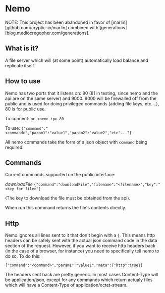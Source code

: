 Nemo
======

NOTE: This project has been abandoned in favor of [marlin][github.com/cryptic-io/marlin] combined with [generations][blog.mediocregopher.com/generations].

What is it?
-----------
A file server which will (at some point) automatically load balance and replicate itself.

How to use
----------
Nemo has two ports that it listens on: 80 (81 in testing, since nemo and the api are on the same server) and 9000. 9000 will be firewalled off from the public and is used for doing privileged commands (adding file keys, etc....), 80 is for public use.

To connect:
```nc <nemo ip> 80```

To use:
```{"command":"<command>","param1":"value1","param2":"value2","etc"..."}```

All nemo commands take the form of a json object with ```command``` being required.

Commands
--------
Current commands supported on the public interface:

*downloadFile*
```{"command":"downloadFile","filename":"<filename>","key":"<key for file>"}```

(The key to download the file must be obtained from the api).

When run this command returns the file's contents directly.

Http
----
Nemo ignores all lines sent to it that don't begin with a ```{```. This means http headers can be
safely sent with the actual json command code in the data section of the request. However, if you
want to receive http headers back (in the case of a browser, for instance) you need to specifically
tell nemo to do so. To do this:

```{"command":"<command>","param1":"value1","meta":{"http":true}}```

The headers sent back are pretty generic. In most cases Content-Type will be application/json, except
for any commands which return actualy files which will have a Content-Type of application/octet-stream.
